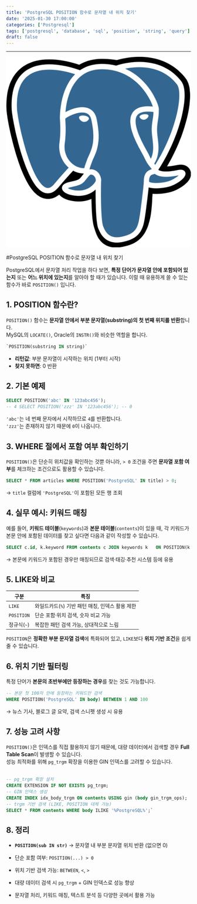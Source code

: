 ```yaml
---
title: 'PostgreSQL POSITION 함수로 문자열 내 위치 찾기'
date: '2025-01-30 17:00:00'
categories: ['Postgresql']
tags: ['postgresql', 'database', 'sql', 'position', 'string', 'query']
draft: false
---
```


------------------------------------------------------------------------

![](/images/posts/126/img.png)

#PostgreSQL POSITION 함수로 문자열 내 위치 찾기

PostgreSQL에서 문자열 처리 작업을 하다 보면, **특정 단어가 문자열 안에 포함되어 있는지** 또는 **어느 위치에 있는지**를 알아야 할 때가 있습니다. 이럴 때 유용하게 쓸 수 있는 함수가 바로 `POSITION()` 입니다.

## 1. POSITION 함수란?

`POSITION()` 함수는 **문자열 안에서 부분 문자열(substring)의 첫 번째 위치를 반환**합니다.  
MySQL의 `LOCATE()`, Oracle의 `INSTR()`와 비슷한 역할을 합니다.

```sql
`POSITION(substring IN string)`
```

- **리턴값**: 부분 문자열이 시작하는 위치 (1부터 시작)
- **찾지 못하면**: 0 반환
## 2. 기본 예제

```sql
SELECT POSITION('abc' IN '123abc456'); 
-- 4 SELECT POSITION('zzz' IN '123abc456'); -- 0
```
`'abc'`는 네 번째 문자에서 시작하므로 `4`를 반환합니다.  
`'zzz'`는 존재하지 않기 때문에 `0`이 나옵니다.

## 3. WHERE 절에서 포함 여부 확인하기

`POSITION()`은 단순히 위치값을 확인하는 것뿐 아니라, `> 0` 조건을 주면 **문자열 포함 여부**를 체크하는 조건으로도 활용할 수 있습니다.

```sql
SELECT * FROM articles WHERE POSITION('PostgreSQL' IN title) > 0;
```
→ `title` 컬럼에 `'PostgreSQL'`이 포함된 모든 행 조회

## 4. 실무 예시: 키워드 매칭

예를 들어, **키워드 테이블**(`keywords`)과 **본문 테이블**(`contents`)이 있을 때, 각 키워드가 본문 안에 포함된 데이터를 찾고 싶다면 다음과 같이 작성할 수 있습니다.

```sql
SELECT c.id, k.keyword FROM contents c JOIN keywords k   ON POSITION(k.keyword IN c.body) > 0;
```

→ 본문에 키워드가 포함된 경우만 매칭되므로 검색·태깅·추천 시스템 등에 유용

## 5. LIKE와 비교

|구분|특징|
|---|---|
|`LIKE`|와일드카드(`%`) 기반 패턴 매칭, 인덱스 활용 제한|
|`POSITION`|단순 포함·위치 검색, 숫자 비교 가능|
|정규식(`~`)|복잡한 패턴 검색 가능, 상대적으로 느림|

`POSITION`은 **정확한 부분 문자열 검색**에 특화되어 있고, `LIKE`보다 **위치 기반 조건**을 쉽게 줄 수 있습니다.

## 6. 위치 기반 필터링

특정 단어가 **본문의 초반부에만 등장하는 경우**를 찾는 것도 가능합니다.

```sql
-- 본문 첫 100자 안에 등장하는 키워드만 검색 
WHERE POSITION('PostgreSQL' IN body) BETWEEN 1 AND 100
```
→ 뉴스 기사, 블로그 글 요약, 검색 스니펫 생성 시 유용

## 7. 성능 고려 사항

`POSITION()`은 인덱스를 직접 활용하지 않기 때문에, 대량 데이터에서 검색할 경우 **Full Table Scan**이 발생할 수 있습니다.  
성능 최적화를 위해 `pg_trgm` 확장을 이용한 GIN 인덱스를 고려할 수 있습니다.

```sql

-- pg_trgm 확장 설치 
CREATE EXTENSION IF NOT EXISTS pg_trgm; 
-- GIN 인덱스 생성 
CREATE INDEX idx_body_trgm ON contents USING gin (body gin_trgm_ops);  
-- trgm 기반 검색 (LIKE, POSITION 대체 가능) 
SELECT * FROM contents WHERE body ILIKE '%PostgreSQL%';`
```
## 8. 정리

- **`POSITION(sub IN str)`** → 문자열 내 부분 문자열 위치 반환 (없으면 0)
    
- 단순 포함 여부: `POSITION(...) > 0`
    
- 위치 기반 검색 가능: `BETWEEN`, `<`, `>`
    
- 대량 데이터 검색 시 `pg_trgm` + GIN 인덱스로 성능 향상
    
- 문자열 처리, 키워드 매칭, 텍스트 분석 등 다양한 곳에서 활용 가능